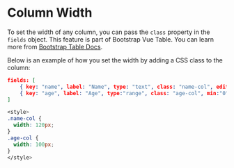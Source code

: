 # Column Width

To set the width of any column, you can pass the `class` property in the `fields` object. This feature is part of Bootstrap Vue Table. You can learn more from [Bootstrap Table Docs](https://bootstrap-vue.org/docs/components/table).

Below is an example of how you set the width by adding a CSS class to the column:
```json
fields: [
	{ key: "name", label: "Name", type: "text", class: "name-col", editable: true, placeholder: "Enter Name..."},
	{ key: "age", label: "Age", type:"range", class: "age-col", min:"0", max:"100", editable: true, placeholder: "Enter Age..." }
]
```
```css
<style>
.name-col {
  width: 120px;
}
.age-col {
  width: 100px;
}
</style>
```